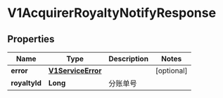 
# V1AcquirerRoyaltyNotifyResponse

## Properties
Name | Type | Description | Notes
------------ | ------------- | ------------- | -------------
**error** | [**V1ServiceError**](V1ServiceError.md) |  |  [optional]
**royaltyId** | **Long** | 分账单号 | 



